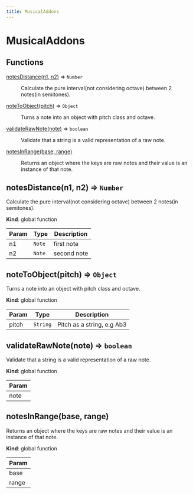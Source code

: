 ```yaml
---
title: MusicalAddons
---
```


# MusicalAddons

## Functions

<dl>
<dt><a href="#notesDistance">notesDistance(n1, n2)</a> ⇒ <code>Number</code></dt>
<dd><p>Calculate the pure interval(not considering octave) between 2 notes(in semitones).</p>
</dd>
<dt><a href="#noteToObject">noteToObject(pitch)</a> ⇒ <code>Object</code></dt>
<dd><p>Turns a note into an object with pitch class and octave.</p>
</dd>
<dt><a href="#validateRawNote">validateRawNote(note)</a> ⇒ <code>boolean</code></dt>
<dd><p>Validate that a string is a valid representation of a raw note.</p>
</dd>
<dt><a href="#notesInRange">notesInRange(base, range)</a></dt>
<dd><p>Returns an object where the keys are raw notes and their value is an instance of that note.</p>
</dd>
</dl>

<a name="notesDistance"></a>

## notesDistance(n1, n2) ⇒ <code>Number</code>
Calculate the pure interval(not considering octave) between 2 notes(in semitones).

**Kind**: global function  

| Param | Type | Description |
| --- | --- | --- |
| n1 | <code>Note</code> | first note |
| n2 | <code>Note</code> | second note |

<a name="noteToObject"></a>

## noteToObject(pitch) ⇒ <code>Object</code>
Turns a note into an object with pitch class and octave.

**Kind**: global function  

| Param | Type | Description |
| --- | --- | --- |
| pitch | <code>String</code> | Pitch as a string, e.g Ab3 |

<a name="validateRawNote"></a>

## validateRawNote(note) ⇒ <code>boolean</code>
Validate that a string is a valid representation of a raw note.

**Kind**: global function  

| Param |
| --- |
| note | 

<a name="notesInRange"></a>

## notesInRange(base, range)
Returns an object where the keys are raw notes and their value is an instance of that note.

**Kind**: global function  

| Param |
| --- |
| base | 
| range | 

